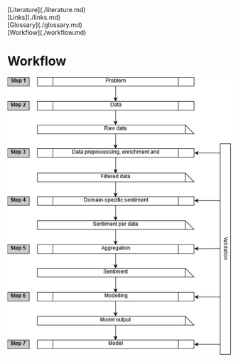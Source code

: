 
<link rel="stylesheet" href="https://www.w3schools.com/w3css/4/w3.css">

<div class="w3-container">
<div class="w3-bar w3-border w3-light-grey">
  <div class="w3-bar-item">[Literature](./literature.md)</div>
  <div class="w3-bar-item">[Links](./links.md)</div>
  <div class="w3-bar-item">[Glossary](./glossary.md)</div>
  <div class="w3-bar-item">[Workflow](./workflow.md)</div>
</div>
</div>

# Workflow

![workflow](workflow.png)

